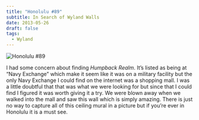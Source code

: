 ```yaml
---
title: "Honolulu #89"
subtitle: In Search of Wyland Walls
date: 2013-05-26
draft: false
tags:
  - Wyland
---
```


![Honolulu #89](../images/89-honolulu.jpg)


I had some concern about finding _Humpback Realm_. It’s listed as being at “Navy Exchange” which make it seem like it was on a military facility but the only Navy Exchange I could find on the internet was a shopping mall. I was a little doubtful that that was what we were looking for but since that I could find I figured it was worth giving it a try. We were blown away when we walked into the mall and saw this wall which is simply amazing. There is just no way to capture all of this ceiling mural in a picture but if you’re ever in Honolulu it is a must see.
